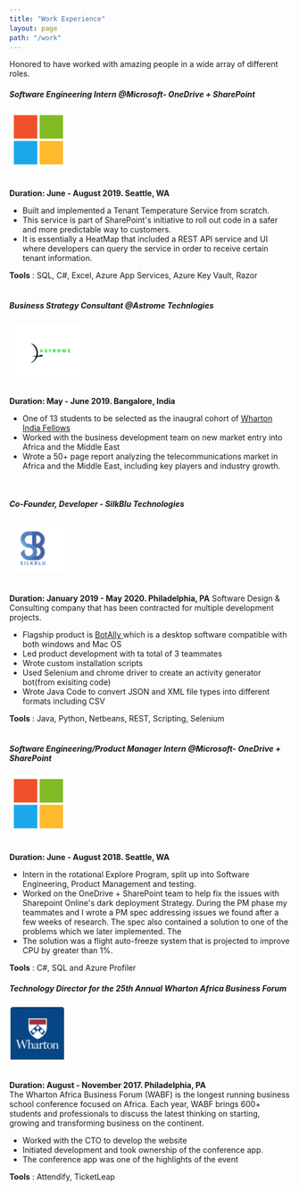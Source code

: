 ```yaml
---
title: "Work Experience"
layout: page
path: "/work"
---
```

Honored to have worked with amazing people in a wide array of different roles.
<div class="container">
    <div id='left-content'>
     <h5 id="Titre">Software Engineering Intern @Microsoft- OneDrive + SharePoint</h5>
        <img id="Logo" src="./microsoftlogo.png" alt="logo" />        
    </div>
    <div id='right-content'>        
        <br/><br/><b>Duration: June - August 2019. Seattle, WA</b>
         <ul> 
            <li>Built and implemented a Tenant Temperature Service from scratch. </li>
            <li>This service is part of SharePoint's initiative to roll out code in a safer and more predictable way to customers.  </li>
            <li>It is essentially a HeatMap that included a REST API service and UI where developers can query the service in order to receive certain tenant information.</li>
        </ul>
         <b>Tools</b> : SQL, C#, Excel, Azure App Services, Azure Key Vault, Razor      
        </span>
    </div>
    <br/>
</div>

<div class="container">
    <div id='left-content'>
     <h5 id="Titre">Business Strategy Consultant @Astrome Technlogies</h5>
        <img id="Logo" src="./astrome.png" alt="logo" />        
    </div>
    <div id='right-content'>        
        <br/><br/><b>Duration: May - June 2019. Bangalore, India</b>
         <ul> 
            <li>One of 13 students to be selected as the inaugral cohort of <a href="https://entrepreneurship.wharton.upenn.edu/wharton-india-2019-fellows/">Wharton India Fellows</a> </li>
            <li>Worked with the business development team on new market entry into Africa and the Middle East   </li>
            <li>Wrote a 50+ page report analyzing the telecommunications market in Africa and the Middle East, including key players and industry growth.</li>
        </ul>    
        </span>
    </div>
    <br/>
</div>

<div class="container">
    <div id='left-content'>
     <h5 id="Titre">Co-Founder, Developer - SilkBlu Technologies</h5>
        <img id="Logo" src="./silkblu.png" alt="logo" />        
    </div>
    <div id='right-content'>        
        <br/><br/><b>Duration: January 2019 - May 2020. Philadelphia, PA</b>
        Software Design & Consulting company that has been contracted for multiple development projects.
         <ul> 
            <li>Flagship product is <a href="https://entrepreneurship.wharton.upenn.edu/wharton-india-2019-fellows/">BotAlly </a> which is a desktop software compatible with both windows and Mac OS </li>
            <li>Led product development with ta total of 3 teammates </li>
            <li>Wrote custom installation scripts</li>
            <li>Used Selenium and chrome driver to create an activity generator bot(from exisiting code)</li>
            <li>Wrote Java Code to convert JSON and XML file types into different formats including CSV</li>
        </ul>  
        <b>Tools</b> : Java, Python, Netbeans, REST, Scripting, Selenium   
        </span>
    </div>
    <br/>
</div>

<div class="container">
    <div id='left-content'>
     <h5 id="Titre">Software Engineering/Product Manager Intern @Microsoft- OneDrive + SharePoint</h5>
        <img id="Logo" src="./microsoftlogo.png" alt="logo" />        
    </div>
    <div id='right-content'>        
        <br/><br/><b>Duration: June - August 2018. Seattle, WA</b><br/>
        <ul> 
            <li>Intern in the rotational Explore Program, split up into Software Engineering, Product Management and testing.</li>
            <li>Worked on the OneDrive + SharePoint team to help fix the issues with Sharepoint Online's dark deployment Strategy. During the PM phase my teammates and I wrote a PM spec addressing issues we found after a few weeks of research. The spec also contained a solution to one of the problems which we later implemented. The </li>
            <li>The solution was a flight auto-freeze system that is projected to improve CPU by greater than 1%.</li>
        </ul>
         <b>Tools</b> : C#, SQL and Azure Profiler     
        </span>
    </div>
</div>


<div class="container">
    <div id='left-content'>
     <h5 id="Titre">Technology Director for the 25th Annual Wharton Africa Business Forum</h5>
        <img id="Logo" src="./wharton.png" alt="logo" />        
    </div>
    <div id='right-content'>        
        <br/><br/><b>Duration: August - November 2017. Philadelphia, PA</b><br/>
        The Wharton Africa Business Forum (WABF) is the longest running business school conference focused on Africa. Each year, WABF brings 600+ students and professionals to discuss the latest thinking on starting, growing and transforming business on the continent.
        <ul> 
            <li>Worked with the CTO to develop the website</li>
            <li>Initiated development and took ownership of the conference app. </li>
            <li>The conference app was one of the highlights of the event</li>
        </ul>
         <b>Tools</b> : Attendify, TicketLeap    
        </span>
    </div>
    <br/><br/>
</div>




